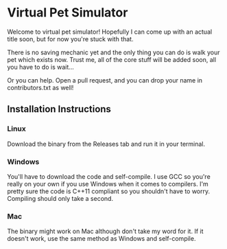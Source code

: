 # Virtual Pet Simulator

Welcome to virtual pet simulator! Hopefully I can come up with an actual title soon, but for now you're stuck with that.

There is no saving mechanic yet and the only thing you can do is walk your pet which exists now. Trust me, all of the core stuff will be added soon, all you have to do is wait...

Or you can help. Open a pull request, and you can drop your name in contributors.txt as well!

## Installation Instructions

### Linux

Download the binary from the Releases tab and run it in your terminal.

### Windows

You'll have to download the code and self-compile. I use GCC so you're really on your own if you use Windows when it comes to compilers. I'm pretty sure the code is C++11 compliant so you shouldn't have to worry. Compiling should only take a second.

### Mac

The binary might work on Mac although don't take my word for it. If it doesn't work, use the same method as Windows and self-compile.
